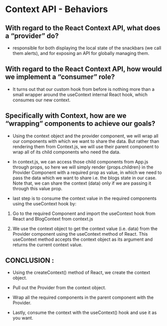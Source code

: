 # Context API - Behaviors

## With regard to the React Context API, what does a “provider” do?

- responsible for both displaying the local state of the snackbars (we call them alerts), and for exposing an API for globally managing them.

## With regard to the React Context API, how would we implement a “consumer” role?

- It turns out that our custom hook from before is nothing more than a small wrapper around the useContext internal React hook, which consumes our new context.


## Specifically with Context, how are we “wrapping” components to achieve our goals?

- Using the context object and the provider component, we will wrap all our components with which we want to share the data. But rather than rendering them from Context.js, we will use their parent component to wrap all of its child components who need the data.

- In context.js, we can access those child components from App.js through props, so here we will simply render {props.children} in the Provider Component with a required prop as value, in which we need to pass the data which we want to share i.e. the blogs state in our case. Note that, we can share the context (data) only if we are passing it through this value prop.

- last step is to consume the context value in the required components using the useContext hook by:
  
1.	Go to the required Component and import the useContext hook from React and BlogContext from context.js 

2.	We use the context object to get the context value (i.e. data) from the Provider component using the useContext method of React. This useContext method accepts the context object as its argument and returns the current context value.


## CONCLUSION :

- Using the createContext() method of React, we create the context object.

- Pull out the Provider from the context object.

- Wrap all the required components in the parent component with the Provider.

- Lastly, consume the context with the useContext() hook and use it as you want.


